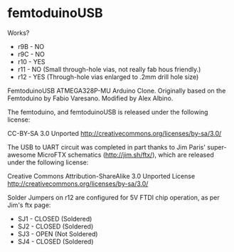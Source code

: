 femtoduinoUSB
=============

Works?

* r9B - NO
* r9C - NO
* r10 - YES
* r11 - NO (Small through-hole vias, not really fab hous friendly.)
* r12 - YES (Through-hole vias enlarged to .2mm drill hole size)


FemtoduinoUSB ATMEGA328P-MU Arduino Clone. Originally based on the Femtoduino by Fabio Varesano. Modified by Alex Albino.

The femtoduino, and femtoduinoUSB is released under the following license: 

   CC-BY-SA 3.0 Unported
   http://creativecommons.org/licenses/by-sa/3.0/

The USB to UART circuit was completed in part thanks to Jim Paris' super-awesome MicroFTX schematics (http://jim.sh/ftx/), which are released under the following license:

   Creative Commons Attribution-ShareAlike 3.0 Unported License
   http://creativecommons.org/licenses/by-sa/3.0/


Solder Jumpers on r12 are configured for 5V FTDI chip operation, as per Jim's ftx page:

 * SJ1 - CLOSED (Soldered)
 * SJ2 - CLOSED (Soldered)
 * SJ3 - OPEN (Not Soldered)
 * SJ4 - CLOSED (Soldered)
